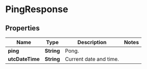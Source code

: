 
# PingResponse

## Properties
Name | Type | Description | Notes
------------ | ------------- | ------------- | -------------
**ping** | **String** | Pong. | 
**utcDateTime** | **String** | Current date and time. | 



